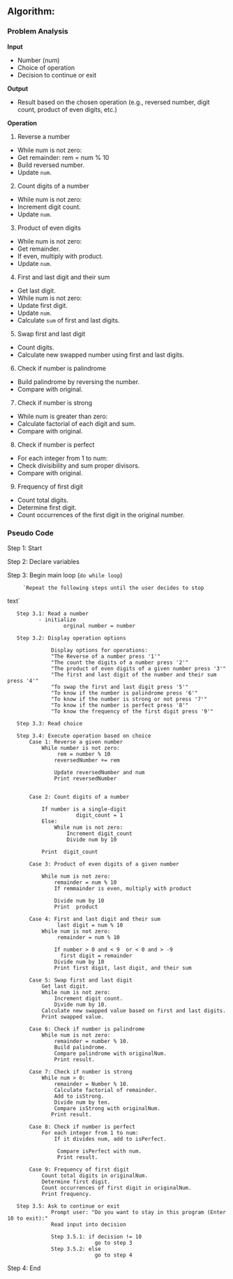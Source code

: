 
## Algorithm:
### Problem Analysis

**Input**

- Number (num)
- Choice of operation
- Decision to continue or exit

**Output**

- Result based on the chosen operation (e.g., reversed number, digit count, product of even digits, etc.)

**Operation**

1. Reverse a number

- While num is not zero:
- Get remainder: rem = num % 10
- Build reversed number.
- Update `num`.

2. Count digits of a number

- While num is not zero:
- Increment digit count.
- Update `num`.
3. Product of even digits

- While num is not zero:
- Get remainder.
- If even, multiply with product.
- Update `num`.

4. First and last digit and their sum

- Get last digit.
- While num is not zero:
- Update first digit.
- Update `num`.
- Calculate `sum` of first and last digits.

5. Swap first and last digit

- Count digits.
- Calculate new swapped number using first and last digits.

6. Check if number is palindrome

- Build palindrome by reversing the number.
- Compare with original.

7. Check if number is strong

- While num is greater than zero:
- Calculate factorial of each digit and sum.
- Compare with original.

8. Check if number is perfect

- For each integer from 1 to num:
- Check divisibility and sum proper divisors.
- Compare with original.

9. Frequency of first digit

- Count total digits.
- Determine first digit.
- Count occurrences of the first digit in the original number.

### Pseudo Code

Step 1: Start

Step 2: Declare variables

Step 3: Begin main loop (`do while loop`)

         `Repeat the following steps until the user decides to stop
text`

```
   Step 3.1: Read a number
          - initialize 
                  orginal number = number

   Step 3.2: Display operation options

              Display options for operations:
              "The Reverse of a number press '1'"
              "The count the digits of a number press '2'"
              "The product of even digits of a given number press '3'"
              "The first and last digit of the number and their sum press '4'"
              "To swap the first and last digit press '5'"
              "To know if the number is palindrome press '6'"
              "To know if the number is strong or not press '7'"
              "To know if the number is perfect press '8'"
              "To know the frequency of the first digit press '9'"

   Step 3.3: Read choice 

   Step 3.4: Execute operation based on choice
       Case 1: Reverse a given number
           While number is not zero:
                rem = number % 10
               reversedNumber += rem

               Update reversedNumber and num
               Print reversedNumber


       Case 2: Count digits of a number

           If number is a single-digit
                      digit_count = 1
           Else:
               While num is not zero:
                   Increment digit_count
                   Divide num by 10

           Print  digit_count

       Case 3: Product of even digits of a given number

           While num is not zero:
               remainder = num % 10
               If remmainder is even, multiply with product

               Divide num by 10
               Print  product

       Case 4: First and last digit and their sum
                last digit = num % 10
           While num is not zero:
                remainder = num % 10

               If number > 0 and < 9  or < 0 and > -9 
                 first digit = remainder
               Divide num by 10
               Print first digit, last digit, and their sum

       Case 5: Swap first and last digit
           Get last digit.
           While num is not zero:
               Increment digit count.
               Divide num by 10.
           Calculate new swapped value based on first and last digits.
           Print swapped value.

       Case 6: Check if number is palindrome
           While num is not zero:
               remainder = number % 10.
               Build palindrome.
               Compare palindrome with originalNum.
               Print result.

       Case 7: Check if number is strong
           While num > 0:
               remainder = Number % 10.
               Calculate factorial of remainder.
               Add to isStrong.
               Divide num by ten.
               Compare isStrong with originalNum.
              Print result.

       Case 8: Check if number is perfect
           For each integer from 1 to num:
               If it divides num, add to isPerfect.

                Compare isPerfect with num.
                Print result.

       Case 9: Frequency of first digit
           Count total digits in originalNum.
           Determine first digit.
           Count occurrences of first digit in originalNum.
           Print frequency.

   Step 3.5: Ask to continue or exit
              Prompt user: "Do you want to stay in this program (Enter 10 to exit):"
              Read input into decision

              Step 3.5.1: if decision != 10
                            go to step 3
              Step 3.5.2: else
                            go to step 4
```

Step 4: End




